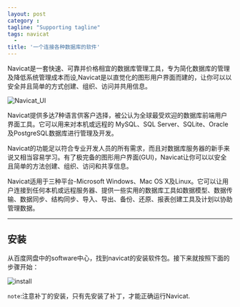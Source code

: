 ```yaml
---
layout: post
category :
tagline: "Supporting tagline"
tags: navicat
  -
title: '一个连接各种数据库的软件'
---
```

Navicat是一套快速、可靠并价格相宜的数据库管理工具，专为简化数据库的管理及降低系统管理成本而设,Navicat是以直觉化的图形用户界面而建的，让你可以以安全并且简单的方式创建、组织、访问并共用信息。

![Navicat_UI](http://lkkandsyf.github.com/pictures/navicat_ui.png)

Navicat提供多达7种语言供客户选择，被公认为全球最受欢迎的数据库前端用户界面工具。它可以用来对本机或远程的 MySQL、SQL Server、SQLite、Oracle及PostgreSQL数据库进行管理及开发。

Navicat的功能足以符合专业开发人员的所有需求，而且对数据库服务器的新手来说又相当容易学习。有了极完备的图形用户界面(GUI)，Navicat让你可以以安全且简单的方法创建、组织、访问和共享信息。

Navicat适用于三种平台-Microsoft Windows、Mac OS X及Linux。它可以让用户连接到任何本机或远程服务器、提供一些实用的数据库工具如数据模型、数据传输、数据同步、结构同步、导入、导出、备份、还原、报表创建工具及计划以协助管理数据。

---

<!--more-->

## 安装

从百度网盘中的software中心，找到navicat的安装软件包。接下来就按照下面的步骤开始：

![install](http://lkkandsyf.github.com/pictures/navicat_install.png)

`note`:注意补丁的安装，只有先安装了补丁，才能正确运行Navicat.

